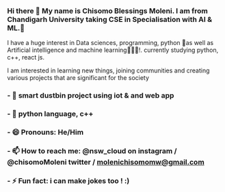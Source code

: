 ### Hi there 👋 My name is Chisomo Blessings Moleni. I am from Chandigarh University taking CSE in Specialisation with AI & ML.🏫
I have a huge interest in Data sciences, programming, python 📝as well as Artificial intelligence and machine learning👨🏾‍💻!. currently studying python, c++, react js.


I am interested in learning new things, joining communities and creating various projects that are significant for the society

### - 🔭 smart dustbin project using iot & and web app
### - 🌱 python language, c++
### - 😄 Pronouns: He/Him
### - 📫 How to reach me: @nsw_cloud on instagram / @chisomoMoleni twitter / molenichisomomw@gmail.com
### - ⚡ Fun fact: i can make jokes too ! :)


<!--
**CodingGeniusCmoleni/CodingGeniusCmoleni** is a ✨ _special_ ✨ repository because its `README.md` (this file) appears on your GitHub profile.

Here are some ideas to get you started:

- 🔭 smart dustbin project
- 🌱 p
- 👯 I’m looking to collaborate on ...
- 🤔 I’m looking for help with ...
- 💬 Ask me about ...
- 📫 How to reach me: ...
- 😄 Pronouns: ...
- ⚡ Fun fact: ...
-->
